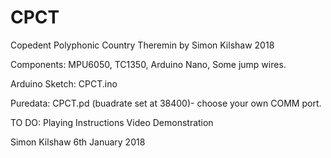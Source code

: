 # CPCT
Copedent Polyphonic Country Theremin by Simon Kilshaw 2018

Components: MPU6050, TC1350, Arduino Nano, Some jump wires.

Arduino Sketch: CPCT.ino

Puredata: CPCT.pd (buadrate set at 38400)- choose your own COMM port.

TO DO: 
Playing Instructions
Video Demonstration

Simon Kilshaw
6th January 2018

